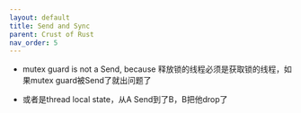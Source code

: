 ```yaml
---
layout: default
title: Send and Sync
parent: Crust of Rust
nav_order: 5
---
```


- mutex guard is not a Send, because 释放锁的线程必须是获取锁的线程，如果mutex guard被Send了就出问题了

- 或者是thread local state，从A Send到了B，B把他drop了